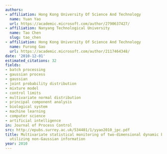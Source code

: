 ```yaml
---
authors:
- affiliation: Hong Kong University Of Science And Technology
  name: Yuan Yao
  url: https://academic.microsoft.com/author/2790637427/
- affiliation: Nanyang Technological University
  name: Tao Chen
  slug: tao_chen
- affiliation: Hong Kong University Of Science And Technology
  name: Furong Gao
  url: https://academic.microsoft.com/author/2117464348/
date: '2010-12-01'
estimated_citations: 32
fields:
- batch processing
- gaussian process
- gaussian
- joint probability distribution
- mixture model
- control limits
- multivariate normal distribution
- principal component analysis
- biological system
- machine learning
- computer science
- artificial intelligence
in: Journal of Process Control
src: http://epubs.surrey.ac.uk/534401/1/yyao2010_jpc.pdf
title: Multivariate statistical monitoring of two-dimensional dynamic batch processes
  utilizing non-Gaussian information
year: 2010
---
```

